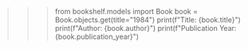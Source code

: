 <!-- RETRIEVE -->
>>> from bookshelf.models import Book
>>> book = Book.objects.get(title="1984")
>>> print(f"Title: {book.title}")
>>> print(f"Author: {book.author}")
>>> print(f"Publication Year: {book.publication_year}")